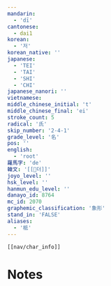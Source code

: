 ```yaml
---
mandarin:
  - 'dī'
cantonese:
  - dai1
korean:
  - '저'
korean_native: ''
japanese:
  - 'TEI'
  - 'TAI'
  - 'SHI'
  - 'CHI'
japanese_nanori: ''
vietnamese:
middle_chinese_initial: 't'
middle_chinese_final: 'ei'
stroke_count: 5
radical: '氏'
skip_number: '2-4-1'
grade_level: '名'
pos: ''
english:
  - 'root'
羅馬字: 'de'
韓文: '[[더]]'
joyo_level: ''
hsk_level: ''
hanmun_edu_level: ''
danayo_id: 8764
mc_id: 2070
graphemic_classification: '象形'
stand_in: 'FALSE'
aliases:
  - '柢'
---
```

```meta-bind-embed
[[nav/char_info]]
```

# Notes

